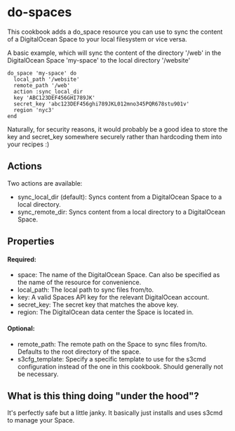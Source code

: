 # do-spaces

This cookbook adds a do_space resource you can use to sync the content of
a DigitalOcean Space to your local filesystem or vice versa.

A basic example, which will sync the content of the directory '/web' in the
DigitalOcean Space 'my-space' to the local directory '/website'

```
do_space 'my-space' do
  local_path '/website'
  remote_path '/web'
  action :sync_local_dir
  key 'ABC123DEF456GHI789JK'
  secret_key 'abc123DEF456ghi789JKL012mno345PQR678stu901v'
  region 'nyc3'
end
```

Naturally, for security reasons, it would probably be a good idea to store the
key and secret_key somewhere securely rather than hardcoding them into your
recipes :)

## Actions

Two actions are available:
* sync_local_dir (default): Syncs content from a DigitalOcean Space to a local directory.
* sync_remote_dir: Syncs content from a local directory to a DigitalOcean Space.

## Properties

#### Required:
* space: The name of the DigitalOcean Space. Can also be specified as the name of the resource for convenience.
* local_path: The local path to sync files from/to.
* key: A valid Spaces API key for the relevant DigitalOcean account.
* secret_key: The secret key that matches the above key.
* region: The DigitalOcean data center the Space is located in.

#### Optional:
* remote_path: The remote path on the Space to sync files from/to. Defaults to the root directory of the space.
* s3cfg_template: Specify a specific template to use for the s3cmd configuration instead of the one in this cookbook. Should generally not be necessary.

## What is this thing doing "under the hood"?

It's perfectly safe but a little janky. It basically just installs and uses s3cmd to manage your Space.
